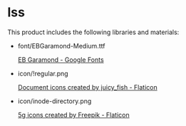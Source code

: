lss
===========



This product includes the following libraries and materials:

* font/EBGaramond-Medium.ttf

  [EB Garamond - Google Fonts](https://fonts.google.com/specimen/EB+Garamond)

* icon/!regular.png

  [Document icons created by juicy_fish - Flaticon](https://www.flaticon.com/free-icons/document "document icons")

* icon/inode-directory.png

  [5g icons created by Freepik - Flaticon](https://www.flaticon.com/free-icons/5g "5g icons")
